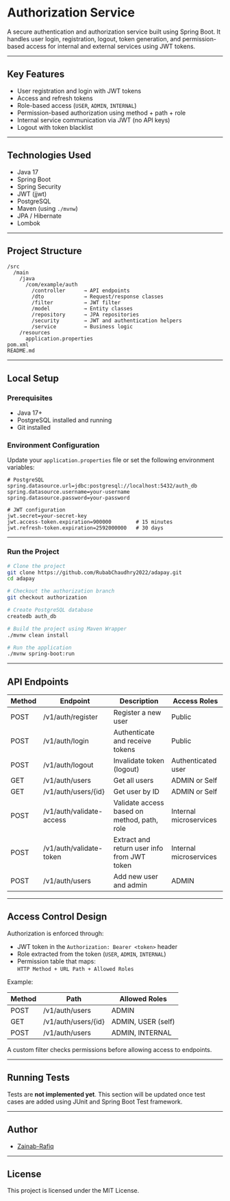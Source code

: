 
# Authorization Service

A secure authentication and authorization service built using Spring Boot. It handles user login, registration, logout, token generation, and permission-based access for internal and external services using JWT tokens.

---

## Key Features

- User registration and login with JWT tokens
- Access and refresh tokens
- Role-based access (`USER`, `ADMIN`, `INTERNAL`)
- Permission-based authorization using method + path + role
- Internal service communication via JWT (no API keys)
- Logout with token blacklist

---

## Technologies Used

- Java 17
- Spring Boot
- Spring Security
- JWT (jjwt)
- PostgreSQL
- Maven (using `./mvnw`)
- JPA / Hibernate
- Lombok

---

## Project Structure

```
/src
  /main
    /java
      /com/example/auth
        /controller      → API endpoints
        /dto             → Request/response classes
        /filter          → JWT filter
        /model           → Entity classes
        /repository      → JPA repositories
        /security        → JWT and authentication helpers
        /service         → Business logic
    /resources
      application.properties
pom.xml
README.md
```

---

## Local Setup

### Prerequisites

- Java 17+
- PostgreSQL installed and running
- Git installed

### Environment Configuration

Update your `application.properties` file or set the following environment variables:

```properties
# PostgreSQL
spring.datasource.url=jdbc:postgresql://localhost:5432/auth_db
spring.datasource.username=your-username
spring.datasource.password=your-password

# JWT configuration
jwt.secret=your-secret-key
jwt.access-token.expiration=900000        # 15 minutes
jwt.refresh-token.expiration=2592000000   # 30 days
```

---

### Run the Project

```bash
# Clone the project
git clone https://github.com/RubabChaudhry2022/adapay.git
cd adapay

# Checkout the authorization branch
git checkout authorization

# Create PostgreSQL database
createdb auth_db

# Build the project using Maven Wrapper
./mvnw clean install

# Run the application
./mvnw spring-boot:run
```

---

## API Endpoints

| Method | Endpoint                  | Description                                    | Access Roles           |
|--------|---------------------------|------------------------------------------------|------------------------|
| POST   | /v1/auth/register         | Register a new user                            | Public                 |
| POST   | /v1/auth/login            | Authenticate and receive tokens                | Public                 |
| POST   | /v1/auth/logout           | Invalidate token (logout)                      | Authenticated user     |
| GET    | /v1/auth/users            | Get all users                                  | ADMIN or Self          |
| GET    | /v1/auth/users/{id}       | Get user by ID                                 | ADMIN or Self          |
| POST   | /v1/auth/validate-access  | Validate access based on method, path, role    | Internal microservices |
| POST   | /v1/auth/validate-token   | Extract and return user info from JWT token    | Internal microservices |
| POST   | /v1/auth/users            | Add new user and admin                         | ADMIN                  |


---

## Access Control Design

Authorization is enforced through:
- JWT token in the `Authorization: Bearer <token>` header
- Role extracted from the token (`USER`, `ADMIN`, `INTERNAL`)
- Permission table that maps:  
  `HTTP Method + URL Path + Allowed Roles`

Example:

| Method | Path                     | Allowed Roles       |
|--------|--------------------------|---------------------|
| POST   | /v1/auth/users           | ADMIN               |
| GET    | /v1/auth/users/{id}      | ADMIN, USER (self)  |
| POST   | /v1/auth/users           | ADMIN, INTERNAL     |

A custom filter checks permissions before allowing access to endpoints.

---

## Running Tests

Tests are **not implemented yet**. This section will be updated once test cases are added using JUnit and Spring Boot Test framework.

---

## Author

- [Zainab-Rafiq](https://github.com/Zainab-Rafiq)

---

## License

This project is licensed under the MIT License.